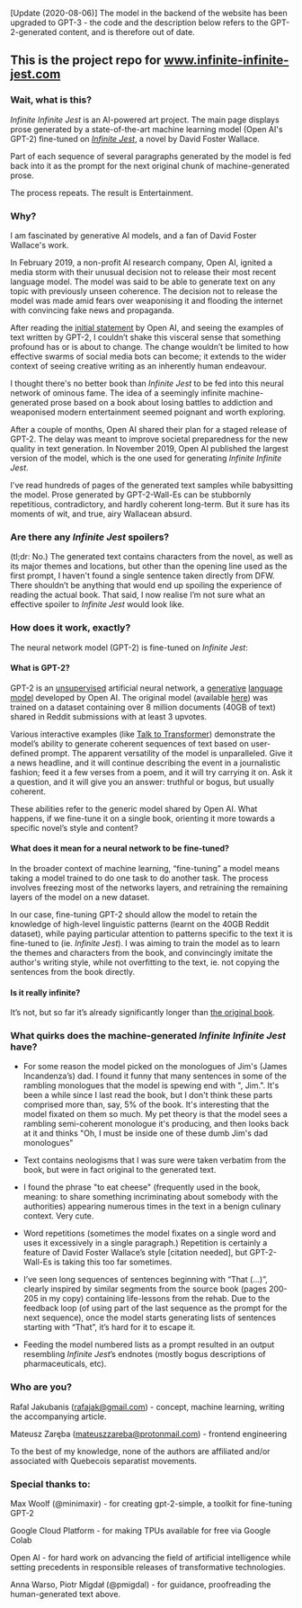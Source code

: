 [Update (2020-08-06)] The model in the backend of the website has been upgraded to GPT-3 - the code and the description below refers to the GPT-2-generated content, and is therefore out of date.

## This is the project repo for www.infinite-infinite-jest.com


### Wait, what is this?

_Infinite Infinite Jest_ is an AI-powered art project. The main page displays prose generated by a state-of-the-art machine learning model (Open AI's GPT-2) fine-tuned on [_Infinite Jest_](https://www.goodreads.com/book/show/6759.Infinite_Jest), a novel by David Foster Wallace.

Part of each sequence of several paragraphs generated by the model is fed back into it as the prompt for the next original chunk of machine-generated prose. 

The process repeats. The result is Entertainment.

### Why?

I am fascinated by generative AI models, and a fan of David Foster Wallace's work.

In February 2019, a non-profit AI research company, Open AI, ignited a media storm with their unusual decision not to release their most recent language model. The model was said to be able to generate text on any topic with previously unseen coherence. The decision not to release the model was made amid fears over weaponising it and flooding the internet with convincing fake news and propaganda.

After reading the [initial statement](https://openai.com/blog/better-language-models/) by Open AI, and seeing the examples of text written by GPT-2, I couldn’t shake this visceral sense that something profound has or is about to change. The change wouldn’t be limited to how effective swarms of social media bots can become; it extends to the wider context of seeing creative writing as an inherently human endeavour.

I thought there's no better book than _Infinite Jest_ to be fed into this neural network of ominous fame.  The idea of a seemingly infinite machine-generated prose based on a book about losing battles to addiction and weaponised modern entertainment seemed poignant and worth exploring. 

After a couple of months, Open AI shared their plan for a staged release of GPT-2\. The delay was meant to improve societal preparedness for the new quality in text generation. In November 2019, Open AI published the largest version of the model, which is the one used for generating _Infinite Infinite Jest_.

I've read hundreds of pages of the generated text samples while babysitting the model. Prose generated by GPT-2-Wall-Es can be stubbornly repetitious, contradictory, and hardly coherent long-term. But it sure has its moments of wit, and true, airy Wallacean absurd. 

### Are there any _Infinite Jest_ spoilers?

(tl;dr: No.) The generated text contains characters from the novel, as well as its major themes and locations, but other than the opening line used as the first prompt, I haven't found a single sentence taken directly from DFW. There shouldn’t be anything that would end up spoiling the experience of reading the actual book. That said, I now realise I’m not sure what an effective spoiler to _Infinite Jest_ would look like.

### How does it work, exactly?

The neural network model (GPT-2) is fine-tuned on _Infinite Jest_:

#### What is GPT-2?

GPT-2 is an [unsupervised](https://en.wikipedia.org/wiki/Unsupervised_learning) artificial neural network, a [generative](https://en.wikipedia.org/wiki/Generative_model) [language model](https://en.wikipedia.org/wiki/Language_model) developed by Open AI. The original model (available [here](https://github.com/openai/gpt-2)) was trained on a dataset containing over 8 million documents (40GB of text) shared in Reddit submissions with at least 3 upvotes. 

Various interactive examples (like [Talk to Transformer](https://talktotransformer.com/)) demonstrate the model’s ability to generate coherent sequences of text based on user-defined prompt. The apparent versatility of the model is unparalleled. Give it a news headline, and it will continue describing the event in a journalistic fashion; feed it a few verses from a poem, and it will try carrying it on. Ask it a question, and it will give you an answer: truthful or bogus, but usually coherent. 

These abilities refer to the generic model shared by Open AI.  What happens, if we fine-tune it on a single book, orienting it more towards a specific novel’s style and content?

#### What does it mean for a neural network to be fine-tuned?

In the broader context of machine learning, “fine-tuning” a model means taking a model trained to do one task to do another task. The process involves freezing most of the networks layers, and retraining the remaining layers of the model on a new dataset.

In our case, fine-tuning GPT-2 should allow the model to retain the knowledge of high-level linguistic patterns (learnt on the 40GB Reddit dataset), while paying particular attention to patterns specific to the text it is fine-tuned to (ie. _Infinite Jest_). I was aiming to train the model as to learn the themes and characters from the book, and convincingly imitate the author's writing style, while not overfitting to the text, ie. not copying the sentences from the book directly. 

#### Is it really infinite?

It’s not, but so far it’s already significantly longer than [the original book](https://miro.medium.com/max/474/1*3xbePnUI6DcPEX_mAXbY7Q.jpeg).

### What quirks does the machine-generated _Infinite Infinite Jest_ have?

*   For some reason the model picked on the monologues of Jim's (James Incandenza’s) dad. I found it funny that many sentences in some of the rambling monologues that the model is spewing end with ", Jim.".  It's been a while since I last read the book, but I don't think these parts comprised more than, say, 5% of the book. It's interesting that the model fixated on them so much. My pet theory is that the model sees a rambling semi-coherent monologue it's producing, and then looks back at it and thinks "Oh, I must be inside one of these dumb Jim's dad monologues"

*   Text contains neologisms that I was sure were taken verbatim from the book, but were in fact original to the generated text. 

*   I found the phrase "to eat cheese" (frequently used in the book, meaning: to share something incriminating about somebody with the authorities) appearing numerous times in the text in a benign culinary context. Very cute. 

*   Word repetitions (sometimes the model fixates on a single word and uses it excessively in a single paragraph.) Repetition is certainly a feature of David Foster Wallace’s style [citation needed], but GPT-2-Wall-Es is taking this too far sometimes. 

*   I’ve seen long sequences of sentences beginning with “That (...)”, clearly inspired by similar segments from the source book (pages 200-205 in my copy) containing life-lessons from the rehab. Due to the feedback loop (of using part of the last sequence as the prompt for the next sequence), once the model starts generating lists of sentences starting with “That”, it’s hard for it to escape it.

*   Feeding the model numbered lists as a prompt resulted in an output resembling _Infinite Jest_’s endnotes (mostly bogus descriptions of pharmaceuticals, etc). 

### Who are you?

Rafal Jakubanis ([rafajak@gmail.com](mailto:rafajak@gmail.com)) - concept, machine learning, writing the accompanying article.

Mateusz Zaręba ([mateuszzareba@protonmail.com](mailto:mateuszzareba@protonmail.com)) - frontend engineering

To the best of my knowledge, none of the authors are affiliated and/or associated with Quebecois separatist movements.

### Special thanks to:

Max Woolf (@minimaxir) - for creating gpt-2-simple, a toolkit for fine-tuning GPT-2

Google Cloud Platform - for making TPUs available for free via Google Colab 

Open AI -  for hard work on advancing the field of artificial intelligence while setting precedents in responsible releases of transformative technologies. 

Anna Warso, Piotr Migdał (@pmigdal) - for guidance, proofreading the human-generated text above.
